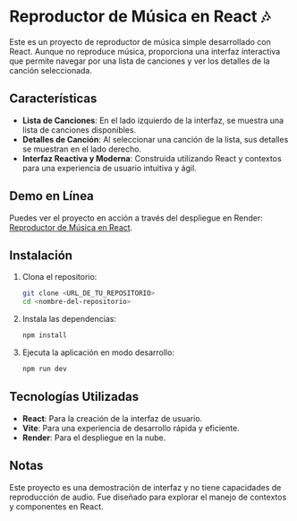 # Reproductor de Música en React 🎶

Este es un proyecto de reproductor de música simple desarrollado con React. Aunque no reproduce música, proporciona una interfaz interactiva que permite navegar por una lista de canciones y ver los detalles de la canción seleccionada.

## Características

- **Lista de Canciones**: En el lado izquierdo de la interfaz, se muestra una lista de canciones disponibles.
- **Detalles de Canción**: Al seleccionar una canción de la lista, sus detalles se muestran en el lado derecho.
- **Interfaz Reactiva y Moderna**: Construida utilizando React y contextos para una experiencia de usuario intuitiva y ágil.

## Demo en Línea

Puedes ver el proyecto en acción a través del despliegue en Render: [Reproductor de Música en React](https://music-player-l3d6.onrender.com).

## Instalación

1. Clona el repositorio:
   ```bash
   git clone <URL_DE_TU_REPOSITORIO>
   cd <nombre-del-repositorio>
   ```

2. Instala las dependencias:
   ```bash
   npm install
   ```

3. Ejecuta la aplicación en modo desarrollo:
   ```bash
   npm run dev
   ```

## Tecnologías Utilizadas

- **React**: Para la creación de la interfaz de usuario.
- **Vite**: Para una experiencia de desarrollo rápida y eficiente.
- **Render**: Para el despliegue en la nube.

## Notas

Este proyecto es una demostración de interfaz y no tiene capacidades de reproducción de audio. Fue diseñado para explorar el manejo de contextos y componentes en React.

